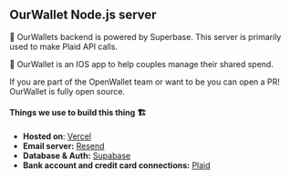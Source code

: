 ## OurWallet Node.js server

🏦 OurWallets backend is powered by Superbase. This server is primarily used to make Plaid API calls.

💙 OurWallet is an IOS app to help couples manage their shared spend.

If you are part of the OpenWallet team or want to be you can open a PR! OurWallet is fully open source.

#### Things we use to build this thing 🏗️

- **Hosted on**: [Vercel](https://vercel.com/)
- **Email server:** [Resend](https://resend.com/)
- **Database & Auth:** [Supabase](https://supabase.com/)
- **Bank account and credit card connections:** [Plaid](https://plaid.com/)


